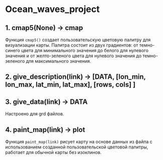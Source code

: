 # Ocean_waves_project

## 1. cmap5(None) -> cmap
Функция `cmap5()` создает пользовательскую цветовую палитру для визуализации карты. Палитра состоит из двух градиентов: от темно-синего цвета для минимального значения до белого для нулевого значения и от желто-зеленого цвета для нулевого значения до темно-зеленого для максимального значения.

## 2. give_description(link) -> [DATA, [lon_min, lon_max, lat_min, lat_max], [rows, cols] ]

## 3. give_data(link) -> DATA

Настроено для grd файлов.

## 4. paint_map(link) -> plot

Функция `paint_map(link)` рисует карту на основе данных из файла с использованием созданной пользовательской цветовой палитры, работает для обычной карты без изоклинов.


